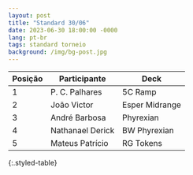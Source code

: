 ```yaml
---
layout: post
title: "Standard 30/06"
date: 2023-06-30 18:00:00 -0000
lang: pt-br
tags: standard torneio
background: /img/bg-post.jpg
---
```


| Posição | Participante    | Deck    |
|---------|-----------------|---------|
| 1       | P. C. Palhares | 5C Ramp  |
| 2       | João Victor | Esper Midrange  |
| 3       | André Barbosa | Phyrexian  |
| 4       | Nathanael Derick | BW Phyrexian  |
| 5       | Mateus Patrício | RG Tokens  |
{:.styled-table}
